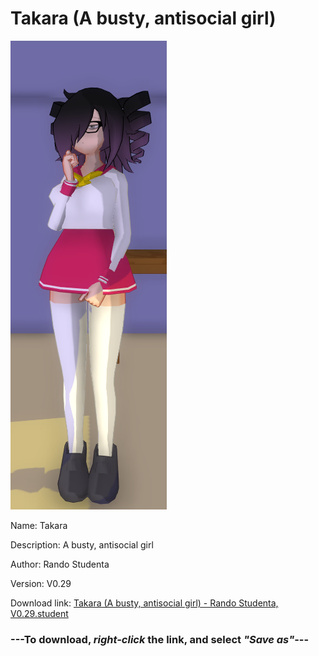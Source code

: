 # Takara (A busty, antisocial girl)

<img src = "https://raw.githubusercontent.com/Arbiter1223/Daigaku-Gurashi-Custom-Students/master/Students/Files/Takara%20(A%20busty%2C%20antisocial%20girl).png">

Name: Takara

Description: A busty, antisocial girl

Author: Rando Studenta

Version: V0.29

Download link: <a href="https://raw.githubusercontent.com/Arbiter1223/Daigaku-Gurashi-Custom-Students/master/Students/Files/Takara%20(A%20busty%2C%20antisocial%20girl)%20-%20Rando%20Studenta%2C%20V0.29.student">Takara (A busty, antisocial girl) - Rando Studenta, V0.29.student</a>

### ---**To download, _right-click_ the link, and select _"Save as"_**---
